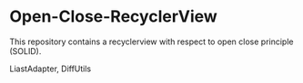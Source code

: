 # Open-Close-RecyclerView

This repository contains a recyclerview with respect to open close principle (SOLID).

LiastAdapter, DiffUtils
